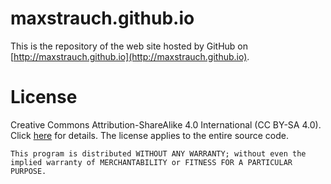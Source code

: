 # maxstrauch.github.io

This is the repository of the web site hosted by GitHub on [http://maxstrauch.github.io](http://maxstrauch.github.io).

# License

Creative Commons Attribution-ShareAlike 4.0 International (CC BY-SA 4.0). Click [here](http://creativecommons.org/licenses/by-sa/4.0/) for details. The license applies to the entire source code.

`This program is distributed WITHOUT ANY WARRANTY; without even the implied warranty of MERCHANTABILITY or FITNESS FOR A PARTICULAR PURPOSE.`